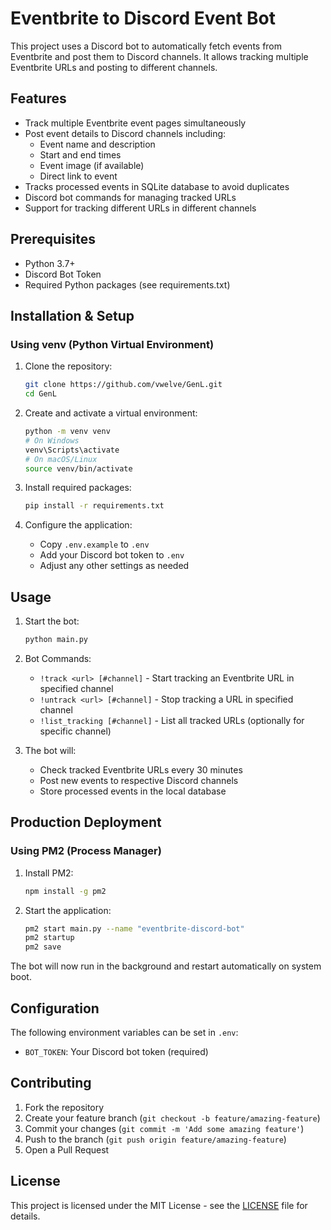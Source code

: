 # Eventbrite to Discord Event Bot

This project uses a Discord bot to automatically fetch events from Eventbrite and post them to Discord channels. It allows tracking multiple Eventbrite URLs and posting to different channels.

## Features

- Track multiple Eventbrite event pages simultaneously
- Post event details to Discord channels including:
  - Event name and description
  - Start and end times
  - Event image (if available)
  - Direct link to event
- Tracks processed events in SQLite database to avoid duplicates
- Discord bot commands for managing tracked URLs
- Support for tracking different URLs in different channels

## Prerequisites

- Python 3.7+
- Discord Bot Token
- Required Python packages (see requirements.txt)

## Installation & Setup

### Using venv (Python Virtual Environment)

1. Clone the repository:
   ```bash
   git clone https://github.com/vwelve/GenL.git
   cd GenL
   ```

2. Create and activate a virtual environment:
   ```bash
   python -m venv venv
   # On Windows
   venv\Scripts\activate
   # On macOS/Linux
   source venv/bin/activate
   ```

3. Install required packages:
   ```bash
   pip install -r requirements.txt
   ```

4. Configure the application:
   - Copy `.env.example` to `.env`
   - Add your Discord bot token to `.env`
   - Adjust any other settings as needed

## Usage

1. Start the bot:
   ```bash
   python main.py
   ```

2. Bot Commands:
   - `!track <url> [#channel]` - Start tracking an Eventbrite URL in specified channel
   - `!untrack <url> [#channel]` - Stop tracking a URL in specified channel
   - `!list_tracking [#channel]` - List all tracked URLs (optionally for specific channel)

3. The bot will:
   - Check tracked Eventbrite URLs every 30 minutes
   - Post new events to respective Discord channels
   - Store processed events in the local database

## Production Deployment

### Using PM2 (Process Manager)

1. Install PM2:
   ```bash
   npm install -g pm2
   ```

2. Start the application:
   ```bash
   pm2 start main.py --name "eventbrite-discord-bot"
   pm2 startup
   pm2 save
   ```

The bot will now run in the background and restart automatically on system boot.

## Configuration

The following environment variables can be set in `.env`:

- `BOT_TOKEN`: Your Discord bot token (required)

## Contributing

1. Fork the repository
2. Create your feature branch (`git checkout -b feature/amazing-feature`)
3. Commit your changes (`git commit -m 'Add some amazing feature'`)
4. Push to the branch (`git push origin feature/amazing-feature`)
5. Open a Pull Request

## License

This project is licensed under the MIT License - see the [LICENSE](LICENSE) file for details.





